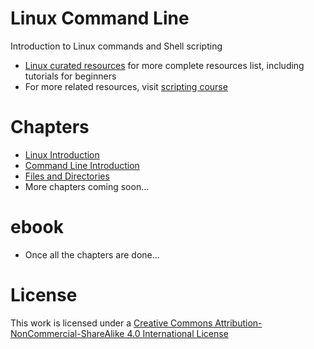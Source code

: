 # <a name="linux-command-line"></a>Linux Command Line

Introduction to Linux commands and Shell scripting

* [Linux curated resources](https://github.com/learnbyexample/scripting_course/blob/master/Linux_curated_resources.md) for more complete resources list, including tutorials for beginners
* For more related resources, visit [scripting course](https://github.com/learnbyexample/scripting_course)

# <a name="chapters"></a>Chapters

* [Linux Introduction](./Linux_Introduction.md)
* [Command Line Introduction](./Command_Line_Introduction.md)
* [Files and Directories](./Files_and_Directories.md)
* More chapters coming soon...
 
# <a name="ebook"></a>ebook

* Once all the chapters are done...


# <a name="license"></a>License
This work is licensed under a [Creative Commons Attribution-NonCommercial-ShareAlike 4.0 International License](https://creativecommons.org/licenses/by-nc-sa/4.0/)
